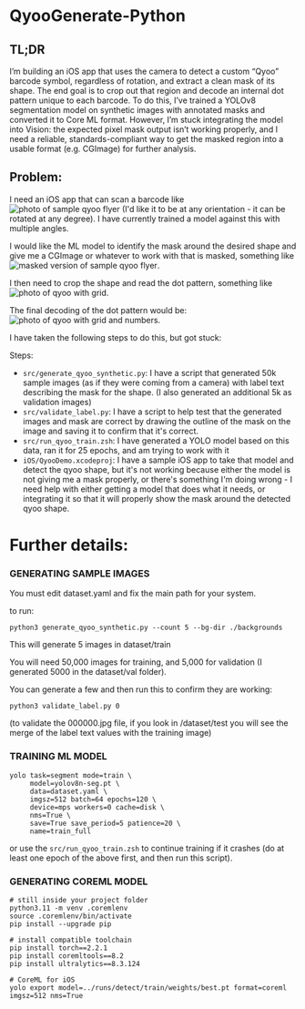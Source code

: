 # QyooGenerate-Python

## TL;DR

I’m building an iOS app that uses the camera to detect a custom “Qyoo” barcode symbol, regardless of rotation, and extract a clean mask of its shape. The end goal is to crop out that region and decode an internal dot pattern unique to each barcode. To do this, I’ve trained a YOLOv8 segmentation model on synthetic images with annotated masks and converted it to Core ML format. However, I’m stuck integrating the model into Vision: the expected pixel mask output isn’t working properly, and I need a reliable, standards-compliant way to get the masked region into a usable format (e.g. CGImage) for further analysis.

## Problem:

I need an iOS app that can scan a barcode like ![photo of sample qyoo flyer](samples/1.jpg?raw=true) (I'd like it to be at any orientation - it can be rotated at any degree). I have currently trained a model against this with multiple angles.

I would like the ML model to identify the mask around the desired shape and give me a CGImage or whatever to work with that is masked, something like ![masked version of sample qyoo flyer](samples/2.jpg?raw=true).

I then need to crop the shape and read the dot pattern, something like ![photo of qyoo with grid](samples/3.jpg?raw=true).


The final decoding of the dot pattern would be: ![photo of qyoo with grid and numbers](samples/4.jpg?raw=true).

I have taken the following steps to do this, but got stuck:

Steps:

- `src/generate_qyoo_synthetic.py`: I have a script that generated 50k sample images (as if they were coming from a camera) with label text describing the mask for the shape. (I also generated an additional 5k as validation images)
- `src/validate_label.py`: I have a script to help test that the generated images and mask are correct by drawing the outline of the mask on the image and saving it to confirm that it's correct.
- `src/run_qyoo_train.zsh`: I have generated a YOLO model based on this data, ran it for 25 epochs, and am trying to work with it
- `iOS/QyooDemo.xcodeproj`: I have a sample iOS app to take that model and detect the qyoo shape, but it's not working because either the model is not giving me a mask properly, or there's something I'm doing wrong - I need help with either getting a model that does what it needs, or integrating it so that it will properly show the mask around the detected qyoo shape.

# Further details:

### GENERATING SAMPLE IMAGES

You must edit dataset.yaml and fix the main path for your system.

to run:

`python3 generate_qyoo_synthetic.py --count 5 --bg-dir ./backgrounds`

This will generate 5 images in dataset/train

You will need 50,000 images for training, and 5,000 for validation (I generated 5000 in the dataset/val folder).

You can generate a few and then run this to confirm they are working:

`python3 validate_label.py 0`

(to validate the 000000.jpg file, if you look in /dataset/test you will see the merge of the label text values with the training image)



### TRAINING ML MODEL

```
yolo task=segment mode=train \
     model=yolov8n-seg.pt \
     data=dataset.yaml \
     imgsz=512 batch=64 epochs=120 \
     device=mps workers=0 cache=disk \
     nms=True \
     save=True save_period=5 patience=20 \
     name=train_full
```

or use the `src/run_qyoo_train.zsh` to continue training if it crashes (do at least one epoch of the above first, and then run this script).

### GENERATING COREML MODEL

```
# still inside your project folder
python3.11 -m venv .coremlenv
source .coremlenv/bin/activate
pip install --upgrade pip

# install compatible toolchain
pip install torch==2.2.1
pip install coremltools==8.2
pip install ultralytics==8.3.124

# CoreML for iOS
yolo export model=../runs/detect/train/weights/best.pt format=coreml imgsz=512 nms=True

```